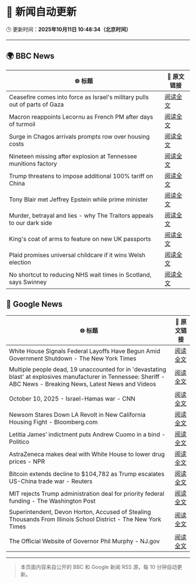 # 🧠 新闻自动更新

🕒 更新时间：**2025年10月11日 10:48:34（北京时间）**

---

## 🌍 BBC News

| 🌐 标题 | 🔗 原文链接 |
|--------|-------------|
| Ceasefire comes into force as Israel's military pulls out of parts of Gaza | [阅读全文](https://www.bbc.com/news/articles/cjw7jp2pxnpo?at_medium=RSS&at_campaign=rss) |
| Macron reappoints Lecornu as French PM after days of turmoil | [阅读全文](https://www.bbc.com/news/articles/cy4j9zz54ypo?at_medium=RSS&at_campaign=rss) |
| Surge in Chagos arrivals prompts row over housing costs | [阅读全文](https://www.bbc.com/news/articles/cd721j8390zo?at_medium=RSS&at_campaign=rss) |
| Nineteen missing after explosion at Tennessee munitions factory | [阅读全文](https://www.bbc.com/news/articles/c89d4zw8704o?at_medium=RSS&at_campaign=rss) |
| Trump threatens to impose additional 100% tariff on China | [阅读全文](https://www.bbc.com/news/articles/cn4wkd7729po?at_medium=RSS&at_campaign=rss) |
| Tony Blair met Jeffrey Epstein while prime minister | [阅读全文](https://www.bbc.com/news/articles/c5yk16gpxj0o?at_medium=RSS&at_campaign=rss) |
| Murder, betrayal and lies - why The Traitors appeals to our dark side | [阅读全文](https://www.bbc.com/news/articles/cvg42rjjv4zo?at_medium=RSS&at_campaign=rss) |
| King's coat of arms to feature on new UK passports | [阅读全文](https://www.bbc.com/news/articles/c0lk3dg7j6eo?at_medium=RSS&at_campaign=rss) |
| Plaid promises universal childcare if it wins Welsh election | [阅读全文](https://www.bbc.com/news/articles/cewnv2xprzko?at_medium=RSS&at_campaign=rss) |
| No shortcut to reducing NHS wait times in Scotland, says Swinney | [阅读全文](https://www.bbc.com/news/articles/cdr614l6ezlo?at_medium=RSS&at_campaign=rss) |

## 📰 Google News

| 🌐 标题 | 🔗 原文链接 |
|--------|-------------|
| White House Signals Federal Layoffs Have Begun Amid Government Shutdown - The New York Times | [阅读全文](https://news.google.com/rss/articles/CBMikAFBVV95cUxQQ3g1VWVYeHJuc1VDajJ6djVZUVFGdjZLTFJLd2dJcTdHeVpyRTNoTjVrU1dVRnFDRXdJZlh2LW53M25fUTFHMTlfUk43OTAtdEN0SkpyeDBMQ0ZucWFlN2Fob0ljQ0QwNmROMGgtMi12TkVqN3FSMlZPZTFTaXg3MVlYQ0Z4Z1YzMVVwaHliMjk?oc=5) |
| Multiple people dead, 19 unaccounted for in 'devastating blast' at explosives manufacturer in Tennessee: Sheriff - ABC News - Breaking News, Latest News and Videos | [阅读全文](https://news.google.com/rss/articles/CBMimgFBVV95cUxQTW04ejdtMFFTZTRDUmNlRXpYekFuZDF3VDFtWEVtZENJV2RuZTdUdmx5a3NHUkp3cl9JTUFVTUtGM3RwRWlyMllUWG5CeENwdUVjdWpfSzdaN0tfMWYycUQ1VU14Q3pPVm1ZdUx3UW5fOE1GcGY5Rl9kSjgzWkxxU0loR21EckI2bVptUVFSQXp1T0I4SVl3b2FR0gGfAUFVX3lxTE5LNl9OempTcVp1aE1kQldWeEFIN3pzQnRjUTVUNHBIYjEtbmhuQ3paOVNtV1hEaDB6XzZPSm5UTzBIT3JZcVFfUHlsaDRuc0JWM1ZUZmtrS3RENlhZNzZMVVA0ZmxGODQ1U0JvTG8xb1dnbVZOYzRycVJZcTdDY1g0XzZ4dHZDdEpwSm01U00xa2NOb095VWN4WXpXX0NNUQ?oc=5) |
| October 10, 2025 - Israel-Hamas war - CNN | [阅读全文](https://news.google.com/rss/articles/CBMiigFBVV95cUxOVXVDV0haazNUMlpwSjhJaFBOeU1Mc0VqNW5hdlFIdFoyY24tWHpsZFNsLWRWLXdrQlVkNjc5ODVud0E3d0o5cWQ1clA0SnlHV002b1ltWndLMzBjcGFpcXZ1SWNtdkVZLXh2ZzQ3M05sYkdKekFlVWlqbENWMVhqWlFIQ2RrY1lVbWc?oc=5) |
| Newsom Stares Down LA Revolt in New California Housing Fight - Bloomberg.com | [阅读全文](https://news.google.com/rss/articles/CBMirAFBVV95cUxPRDcxdlZwOFR4dUFfaWVQclBEcUFLc295aC1tX18yYWtLMlFFaWhXNmFZR015M0d0ZjN6RDNmVks3bkF0MU5LNXhCUjcxaWdOc1hXb1BEVllVcjhzMnNfWlNRNjRNdGJMNlVCck9CU1JtR2tMa0ZuR3htLWczcEVRN1ZJQ2tlcWU2OU42SE5IM2U1YldnLW1wNWN5N2twaGJ5VVUxZlVDd1JmRVBl?oc=5) |
| Letitia James’ indictment puts Andrew Cuomo in a bind - Politico | [阅读全文](https://news.google.com/rss/articles/CBMixAFBVV95cUxQUWhYWElpeXZjX0EwZDBleTRyeWQyVEsxTEpVV1NFdTZzVWotdDNXUFJrQnVXQlVFY1JvOExMc3ZzVjFGV1VyeHNxVTY4ZUplbk1BM1pmcUd2TmUwRUpBWlF6S2tuNmFsaDhjTG9ORVZ5bC1ucnoxMUp3aXpVTkRrQ2pPOUNZREVHSVBZN292cVlQa080VC0zeHJETXhrdW52MkJaNjhheUVvYXdsTEZCYXA2NUNvQnJiSW10bzlGZnRJcUkw?oc=5) |
| AstraZeneca makes deal with White House to lower drug prices - NPR | [阅读全文](https://news.google.com/rss/articles/CBMiowFBVV95cUxNYlJxakd0Z0MtVzkyTFJrbG95NkVkZFgyUngwRFJyVzRjRkNkZEFiUW5la2dOQ0plUFVsV3FPOGVqR2pTM3VSRV9SY0JONHphbjBWY1NBajFKeU9RTjlFX0lSZHlhTHdaeXB3QUxkQ2x6Z3k1Uzk4dkVQRWNsck5oZVNacGdpRTB0cndXLV9tNXEzcm4wbHVaVG1Bdkg2cjZKT19J?oc=5) |
| Bitcoin extends decline to $104,782 as Trump escalates US-China trade war - Reuters | [阅读全文](https://news.google.com/rss/articles/CBMidkFVX3lxTE9sT01LcXZFOVpxejA5ZGR4bHQ3d1NqeUprUlBGeVBlZmxqcXlLZ0lTT09yc2FScXk5ZHFZQ2dMNjFnMUNUMFQ0TDVvMGluT2dERHNkWFZPRnhaNGJPLVpRaG1ScHJ4WFlxd1NjQm5MVzVBTjNtRnc?oc=5) |
| MIT rejects Trump administration deal for priority federal funding - The Washington Post | [阅读全文](https://news.google.com/rss/articles/CBMinAFBVV95cUxOTXVVSVJ6cUEtOFJiem5EdmlHX2ZtRERVUlZhQXkyQ0FsQThTX1ljZ1RpejJEMVp1R1otYnpJRjJxMGY1ci16SE9vZ18yVl8tVW5Zcllkb3gzeExteC1pZk9kUnNFRUpTeXFLb2dhdjAxNDlqNDJYOXppQk5DU04tMjhmQjkzUkQwMnZkQW5GVHB3WE11UzlOX2xER0U?oc=5) |
| Superintendent, Devon Horton, Accused of Stealing Thousands From Illinois School District - The New York Times | [阅读全文](https://news.google.com/rss/articles/CBMilwFBVV95cUxPNjlmX0VhcGRyNmdNUUtqRkFsMXpLdlhEaW9HTHVVQ3BLZUVJZDNHWlNpYVQza0Vkei1OMURWczRYRFdnZkNRUWl5VFBuckl4MW1xb0hSUlJiTGtYMmo2OEMwc1N0ZVFVa3U4VXI4NmRoTXotSmRpZDd6MGdmVFBmTlBLSXRuUURVUGg3MWtiMDEtUmowWExv?oc=5) |
| The Official Website of Governor Phil Murphy - NJ.gov | [阅读全文](https://news.google.com/rss/articles/CBMieEFVX3lxTFA2UGNCcGlPc1pWQXp1aUc2NVhDdC1JaG1pWFBlNVRtdUh5d2ZUZnZMSTdQVHM0YXlVY01FUE10NERfam5wWGlCSTJEWG96Q2pXaExzUkI0OFA2WGRpeWFxazEtMkN5SUYwRldMdTVLUG9lZDBkQ284dQ?oc=5) |

---
> 本页面内容来自公开的 BBC 和 Google 新闻 RSS 源，每 10 分钟自动更新。